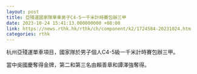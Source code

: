 ```yaml
---
layout: post
title: 亞殘運國家隊單車男子C4-5一千米計時賽包辦三甲
date: 2023-10-24 15:41:13.000000000 +08:00
link: https://news.rthk.hk/rthk/ch/component/k2/1724584-20231024.htm
categories: rthk
---
```


杭州亞殘運單車項目，國家隊於男子個人C4-5級一千米計時賽包辦三甲。

當中吳國慶奪得金牌，第二和第三名由賴善章和譚澤強奪得。
